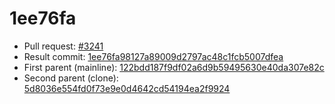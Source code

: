 # 1ee76fa
- Pull request: [#3241](https://github.com/MarlinFirmware/Marlin/pull/3241)
- Result commit: [1ee76fa98127a89009d2797ac48c1fcb5007dfea](https://github.com/MarlinFirmware/Marlin/commit/1ee76fa98127a89009d2797ac48c1fcb5007dfea)
- First parent (mainline): [122bdd187f9df02a6d9b59495630e40da307e82c](https://github.com/MarlinFirmware/Marlin/commit/122bdd187f9df02a6d9b59495630e40da307e82c)
- Second parent (clone): [5d8036e554fd0f73e9e0d4642cd54194ea2f9924](https://github.com/MarlinFirmware/Marlin/commit/5d8036e554fd0f73e9e0d4642cd54194ea2f9924)
